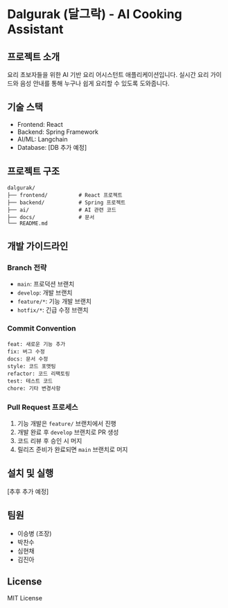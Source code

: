 # Dalgurak (달그락) - AI Cooking Assistant

## 프로젝트 소개
요리 초보자들을 위한 AI 기반 요리 어시스턴트 애플리케이션입니다. 
실시간 요리 가이드와 음성 안내를 통해 누구나 쉽게 요리할 수 있도록 도와줍니다.

## 기술 스택
- Frontend: React
- Backend: Spring Framework
- AI/ML: Langchain
- Database: [DB 추가 예정]

## 프로젝트 구조
```
dalgurak/
├── frontend/          # React 프로젝트
├── backend/           # Spring 프로젝트
├── ai/                # AI 관련 코드
├── docs/              # 문서
└── README.md
```

## 개발 가이드라인

### Branch 전략
- `main`: 프로덕션 브랜치
- `develop`: 개발 브랜치
- `feature/*`: 기능 개발 브랜치
- `hotfix/*`: 긴급 수정 브랜치

### Commit Convention
```
feat: 새로운 기능 추가
fix: 버그 수정
docs: 문서 수정
style: 코드 포맷팅
refactor: 코드 리팩토링
test: 테스트 코드
chore: 기타 변경사항
```

### Pull Request 프로세스
1. 기능 개발은 `feature/` 브랜치에서 진행
2. 개발 완료 후 `develop` 브랜치로 PR 생성
3. 코드 리뷰 후 승인 시 머지
4. 릴리즈 준비가 완료되면 `main` 브랜치로 머지

## 설치 및 실행
[추후 추가 예정]

## 팀원
- 이승병 (조장)
- 박찬수
- 심현채
- 김진아

## License
MIT License

